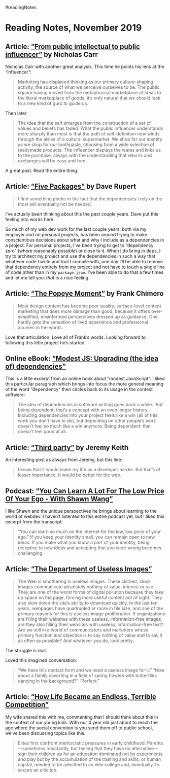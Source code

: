 #readingNotes

# Reading Notes, November 2019

## Article: [“From public intellectual to public influencer”](http://www.roughtype.com/?p=8645) by Nicholas Carr

Nicholas Carr with another great analysis. This time he points his lens at the “influencer”:

>  Marketing has displaced thinking as our primary culture-shaping activity, the source of what we perceive ourselves to be. The public square having moved from the metaphorical marketplace of ideas to the literal marketplace of goods, it’s only natural that we should look to a new kind of guru to guide us.

Then later:

> The idea that the self emerges from the construction of a set of values and beliefs has faded. What the public influencer understands more sharply than most is that the path of self-definition now winds through the aisles of a cultural supermarket. We shop for our identity as we shop for our toothpaste, choosing from a wide selection of readymade products. The influencer displays the wares and links us to the purchase, always with the understanding that returns and exchanges will be easy and free.

A great post. Read the entire thing.


## Article: [“Five Packages”](http://daverupert.com/2019/11/five-packages/) by Dave Rupert

> I find something poetic in the fact that the dependencies I rely on the most will eventually not be needed.

I’ve actually been thinking about this the past couple years. Dave put this feeling into words here.

So much of my web dev work for the last couple years, both via my employer and on personal projects, has been around trying to make conscientious decisions about what and why I include as a dependencies in a project. For personal projects, I’ve been trying to get to “dependency zero” (where reasonably possible) or close to it. When I do bring in deps, I try to architect my project and use the dependencies in such a way that whatever code I write and tool I compile with, one day I’ll be able to remove that dependency entirely from my project and not have to touch a single line of code other than in my `package.json`. I’ve been able to do that a few times and let me tell you: *that* is a nice feeling. 

## Article: [“The Popeye Moment”](https://redesign.frankchimero.com/2019/popeye/) by Frank Chimero

>  Most design content has become poor quality, surface-level content marketing that does more damage than good, because it offers over-simplified, misinformed perspectives dressed up as guidance. One hardly gets the sensation of lived experience and professional acumen in the words.

Love that articulation. Love all of Frank’s words. Looking forward to following this little project he’s started.


## Online eBook: [“Modest JS: Upgrading (the idea of) dependencies”](https://modestjs.works/book/part-1/upgrading-idea-of-dependencies/) 

This is a little excerpt from an online book about “modest JavaScript”. I liked this particular paragraph which brings into focus the more general meaning of the word “dependency” then circles back to its usage in the context software:

> The idea of dependencies in software writing goes back a while...But being dependent, that’s a concept with an even longer history. Including dependencies into your project feels like a win (all of this work you don’t have to do), but depending on other people’s work doesn’t feel so much like a win anymore. Being dependent: that doesn’t feel good at all.

## Article: [“Third party”](https://adactio.com/journal/16099) by Jeremy Keith

An interesting post as always from Jeremy, but this line:

> I know that it would make my life as a developer harder. But that’s of lesser importance. It would be better for the web.

## Podcast: [“You Can Learn A Lot For The Low Price Of Your Ego - With Shawn Wang”](https://kentcdodds.com/chats-with-kent-podcast/seasons/01/episodes/you-can-learn-a-lot-for-the-low-price-of-your-ego-with-shawn-wang)

I like Shawn and the unique perspectives he brings about learning to the world of webdev. I haven’t listented to this entire podcast yet, but I liked this excerpt from the transcript:

> “You can learn so much on the internet for the low, low price of your ego.” If you keep your identity small, you can remain open to new ideas. If you make what you know a part of your identity, being receptive to new ideas and accepting that you were wrong becomes challenging.

## Article: [“The Department of Useless Images”](https://gerrymcgovern.com/the-department-of-useless-images/)

> The Web is smothering in useless images. These clichéd, stock images communicate absolutely nothing of value, interest or use. They are one of the worst forms of digital pollution because they take up space on the page, forcing more useful content out of sight. They also slow down the site’s ability to download quickly. In the last ten years, webpages have quadrupled or more in file size, and one of the primary reasons for this is useless image proliferation. If organizations are filling their websites with these useless, information-free images, are they also filling their websites with useless, information-free text? Are we still in a world of communicators and marketers whose primary function and objective is to say nothing of value and to say it as often as possible? And whatever you do, look pretty.

The struggle is real. 

Loved this imagined conversation:

> “We have this contact form and we need a useless image for it.”
> “How about a family cavorting in a field of spring flowers with butterflies dancing in the background?”
> “Perfect.”

## Article: [“How Life Became an Endless, Terrible Competition”](https://www.theatlantic.com/magazine/archive/2019/09/meritocracys-miserable-winners/594760/)

My wife shared this with me, commenting that I should think about this in the context of our young kids. With our 4 year old just about to reach the age where the social convention is you send them off to public school, we’ve been discussing topics like this.

> Elites first confront meritocratic pressures in early childhood. Parents—sometimes reluctantly, but feeling that they have no alternative—sign their children up for an education dominated not by experiments and play but by the accumulation of the training and skills, or human capital, needed to be admitted to an elite college and, eventually, to secure an elite job.

